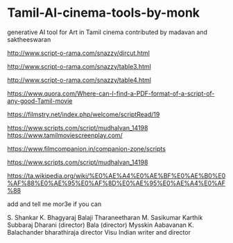 # Tamil-AI-cinema-tools-by-monk
generative AI tool for Art in Tamil cinema contributed by madavan and saktheeswaran

http://www.script-o-rama.com/snazzy/dircut.html

http://www.script-o-rama.com/snazzy/table3.html

http://www.script-o-rama.com/snazzy/table4.html

https://www.quora.com/Where-can-I-find-a-PDF-format-of-a-script-of-any-good-Tamil-movie

https://filmstry.net/index.php/welcome/scriptRead/19

https://www.scripts.com/script/mudhalvan_14198
https://www.tamilmoviescreenplay.com/

https://www.filmcompanion.in/companion-zone/scripts


https://www.scripts.com/script/mudhalvan_14198

https://ta.wikipedia.org/wiki/%E0%AE%A4%E0%AE%BF%E0%AE%B0%E0%AF%88%E0%AE%95%E0%AF%8D%E0%AE%95%E0%AE%A4%E0%AF%88

add and tell me mor3e if you can 

S. Shankar
K. Bhagyaraj
Balaji Tharaneetharan
M. Sasikumar
Karthik Subbaraj
Dharani (director)
Bala (director)
Mysskin
Aabavanan
K. Balachander
bharathiraja director
Visu Indian writer and director


